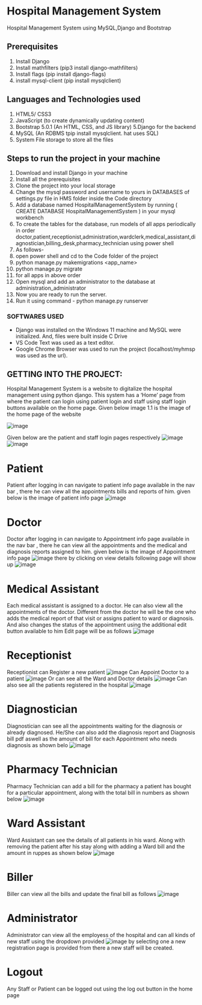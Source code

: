 # Hospital Management System
Hospital Management System using MySQL,Django and Bootstrap

## Prerequisites
1. Install Django
2. Install mathfilters (pip3 install django-mathfilters)
3. Install flags (pip install django-flags)
4. install mysql-client (pip install mysqlclient)

## Languages and Technologies used
1. HTML5/ CSS3
2. JavaScript (to create dynamically updating content)
3. Bootstrap 5.0.1 (An HTML, CSS, and JS library)
5.Django for the backend
6. MySQL (An RDBMS tpip install mysqlclient.
hat uses SQL)
7. System File storage to store all the files

## Steps to run the project in your machine
1. Download and install Django in your machine
2. Install all the prerequisites
3. Clone the project into your local storage
4. Change the mysql password and username to yours in DATABASES of settings.py file in HMS folder inside the Code directory
5. Add a database named HospitalManagementSystem by running ( CREATE DATABASE HospitalManagementSystem ) in your mysql workbench
6. To create the tables for the database, run models of all apps periodically in order doctor,patient,receptionist,administration,wardclerk,medical_assistant,diagnostician,billing_desk,pharmacy_technician using power shell
7. As follows- 
8. open power shell and cd to the Code folder of the project
9. python manage.py makemigrations <app_name>
10. python manage.py migrate
11. for all apps in above order
12. Open mysql and add an administrator to the database at administration_administrator
13. Now you are ready to run the server.
14. Run it using command - python manage.py runserver 
    
### SOFTWARES USED
  - Django was installed on the Windows 11 machine and MySQL were initialized. And, files were built inside C Drive
  - VS Code Text was used as a text editor.
  - Google Chrome Browser was used to run the project (localhost/myhmsp was used as the url).
  
## GETTING INTO THE PROJECT:
Hospital Management System is a website to digitalize the hospital management using python django. This system has a ‘Home’ page from where the patient can login using patient login and staff using staff login buttons available on the home page. Given below image 1.1 is the image of the home page of the website

![image](https://github.com/Sreekara-Madyastha/Hospital-Management-system/blob/master/photos/glimpse%20of%20home%20page.png)

Given below are the patient and staff login pages respectively
![image](https://github.com/Sreekara-Madyastha/Hospital-Management-system/blob/master/photos/patientlogin.png)
![image](https://github.com/Sreekara-Madyastha/Hospital-Management-system/blob/master/photos/stafflogin.png)
# Patient 
Patient after logging in can navigate to patient info page available in the nav bar ,
there he can view all the appointments bills and reports of him.
given below is the image of patient info page
![image](https://github.com/Sreekara-Madyastha/Hospital-Management-system/blob/master/photos/patientinfopage.png)
# Doctor
Doctor after logging in can navigate to Appointment info page available in the nav bar ,
there he can view all the appointments and the medical and diagnosis reports assigned to him.
given below is the image of Appointment info page
![image](https://github.com/Sreekara-Madyastha/Hospital-Management-system/blob/master/photos/appointmentinfopage.png)
there by clicking on view details following page will show up
![image](https://github.com/Sreekara-Madyastha/Hospital-Management-system/blob/master/photos/viewdetaispage.png)
# Medical Assistant
Each medical assistant is assigned to a doctor. He can also view all the appointments of the doctor. Different from the doctor he will be the one who adds the medical report of that visit or assigns patient to ward or diagnosis. And also changes the status of the appointment using the additional edit button available to him
Edit page will be as follows
![image](https://github.com/Sreekara-Madyastha/Hospital-Management-system/blob/master/photos/editpage.png)
# Receptionist
Receptionist can Register a new patient
![image](https://github.com/Sreekara-Madyastha/Hospital-Management-system/blob/master/photos/registration.png)
Can Appoint Doctor to a patient
![image](https://github.com/Sreekara-Madyastha/Hospital-Management-system/blob/master/photos/patientappointment.png)
Or can see all the Ward and Doctor details
![image](https://github.com/Sreekara-Madyastha/Hospital-Management-system/blob/master/photos/wardanddoctor.png)
Can also see all the patients registered in the hospital
![image](https://github.com/Sreekara-Madyastha/Hospital-Management-system/blob/master/photos/seepatients.png)
# Diagnostician
Diagnostician can see all the appointments waiting for the diagnosis or already diagnosed. He/She can also add the diagnosis report and Diagnosis bill pdf aswell as the amount of bill for each Appointment who needs diagnosis as shown belo
![image](https://github.com/Sreekara-Madyastha/Hospital-Management-system/blob/master/photos/diagnosisinfopage.png)
# Pharmacy Technician
Pharmacy Technician can add a bill for the pharmacy a patient has bought for a particular appointment, along with the total bill in numbers as shown below
![image](https://github.com/Sreekara-Madyastha/Hospital-Management-system/blob/master/photos/pharmacypage.png)
# Ward Assistant
Ward Assistant can see the details of all patients in his ward. Along with removing the patient after his stay along with adding a Ward bill and the amount in ruppes as shown below
![image](https://github.com/Sreekara-Madyastha/Hospital-Management-system/blob/master/photos/warddetailspage.png)
# Biller
Biller can view all the bills and update the final bill as follows
![image](https://github.com/Sreekara-Madyastha/Hospital-Management-system/blob/master/photos/editbills.png)
# Administrator
Administrator can view all the employess of the hospital and can all kinds of new staff using the dropdown provided
![image](https://github.com/Sreekara-Madyastha/Hospital-Management-system/blob/master/photos/admininfopage.png)
by selecting one a new registration page is provided from there a new staff will be created.

# Logout
Any Staff or Patient can be logged out using the log out button in the home page
